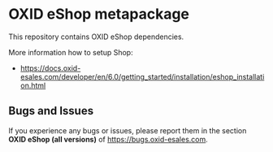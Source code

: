 OXID eShop metapackage
======================

This repository contains OXID eShop dependencies.

More information how to setup Shop:

  - https://docs.oxid-esales.com/developer/en/6.0/getting_started/installation/eshop_installation.html

## Bugs and Issues

If you experience any bugs or issues, please report them in the section **OXID eShop (all versions)** of https://bugs.oxid-esales.com.
